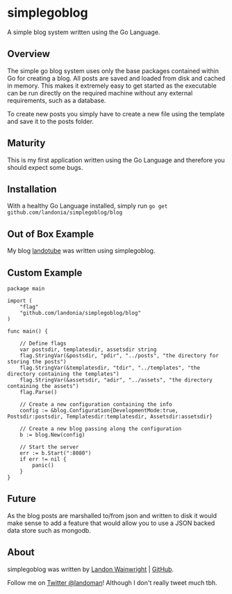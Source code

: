 # simplegoblog

A simple blog system written using the Go Language.

## Overview

The simple go blog system uses only the base packages contained within Go for creating a blog.
All posts are saved and loaded from disk and cached in memory. This makes it extremely easy
to get started as the executable can be run directly on the required machine without any 
external requirements, such as a database.

To create new posts you simply have to create a new file using the template and save it to
the posts folder.

## Maturity

This is my first application written using the Go Language and therefore you should expect
some bugs. 

## Installation

With a healthy Go Language installed, simply run `go get github.com/landonia/simplegoblog/blog`

## Out of Box Example

My blog [landotube](https://github.com/landonia/landotube) was written using simplegoblog.

## Custom Example
    
	package main

	import (
		"flag"
		"github.com/landonia/simplegoblog/blog"
	)

	func main() {
	
		// Define flags
		var postsdir, templatesdir, assetsdir string
		flag.StringVar(&postsdir, "pdir", "../posts", "the directory for storing the posts")
		flag.StringVar(&templatesdir, "tdir", "../templates", "the directory containing the templates")
		flag.StringVar(&assetsdir, "adir", "../assets", "the directory containing the assets")
		flag.Parse()
	
		// Create a new configuration containing the info
		config := &blog.Configuration{DevelopmentMode:true, Postsdir:postsdir, Templatesdir:templatesdir, Assetsdir:assetsdir}
	
		// Create a new blog passing along the configuration
		b := blog.New(config)
	
		// Start the server
		err := b.Start(":8080")
		if err != nil {
			panic()
		}
	}
	
## Future

As the blog posts are marshalled to/from json and written to disk it would make sense
to add a feature that would allow you to use a JSON backed data store such as mongodb.

## About

simplegoblog was written by [Landon Wainwright](http://www.landotube.com) | [GitHub](https://github.com/landonia). 

Follow me on [Twitter @landoman](http://www.twitter.com/landoman)! Although I don't really tweet much tbh.
